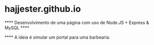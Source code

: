# hajjester.github.io

**** Desenvolvimento de uma página com uso de Node.JS + Express & MySQL ****

**** A ideia é simular um portal para uma barbearia.

